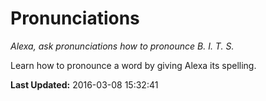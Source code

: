 # Pronunciations
*Alexa, ask pronunciations how to pronounce B. I. T. S.*

Learn how to pronounce a word by giving Alexa its spelling.

**Last Updated:** 2016-03-08 15:32:41